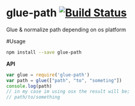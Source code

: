 # glue-path [![Build Status](https://travis-ci.org/Urucas/glue-path.svg)](https://travis-ci.org/Urucas/glue-path)
Glue & normalize path depending on os platform

#Usage
```bash
npm install --save glue-path
```

**API**
```javascript
var glue = require('glue-path')
var path = glue(["path", "to", "someting"])
console.log(path)
// in my case im using osx the result will be;
// path/to/something
```
